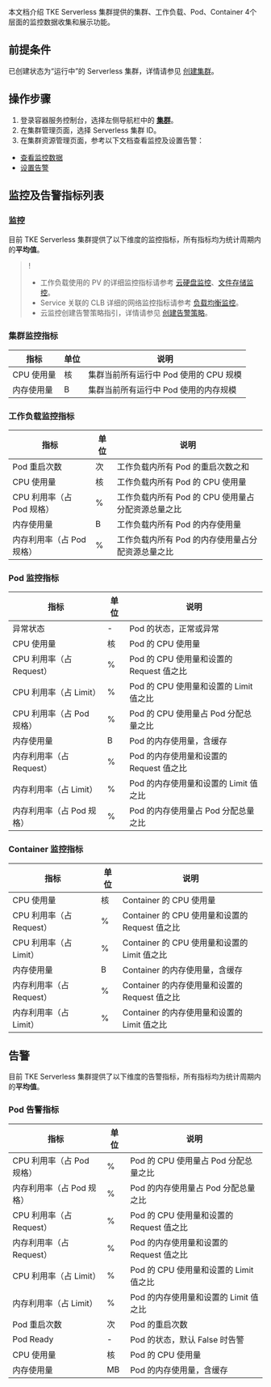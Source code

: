 
本文档介绍 TKE Serverless 集群提供的集群、工作负载、Pod、Container 4个层面的监控数据收集和展示功能。

## 前提条件
已创建状态为“运行中”的 Serverless 集群，详情请参见 [创建集群](https://cloud.tencent.com/document/product/457/39813)。

## 操作步骤
1. 登录容器服务控制台，选择左侧导航栏中的 **[集群](https://console.cloud.tencent.com/tke2/ecluster)**。
2. 在集群管理页面，选择 Serverless 集群 ID。
3. 在集群资源管理页面，参考以下文档查看监控及设置告警：
 - [查看监控数据](https://cloud.tencent.com/document/product/457/34181)
 - [设置告警](https://cloud.tencent.com/document/product/457/34182)

## 监控及告警指标列表
### 监控
目前 TKE Serverless 集群提供了以下维度的监控指标，所有指标均为统计周期内的**平均值**。
>!
>- 工作负载使用的 PV 的详细监控指标请参考 [云硬盘监控](https://console.cloud.tencent.com/monitor/product/bs)、[文件存储监控](https://console.cloud.tencent.com/monitor/product/cfs)。
>- Service 关联的 CLB 详细的网络监控指标请参考 [负载均衡监控](https://console.cloud.tencent.com/monitor/clb)。
>- 云监控创建告警策略指引，详情请参见 [创建告警策略](https://cloud.tencent.com/document/product/248/6215)。


### 集群监控指标

|指标|单位|说明|
| --------| ---- | -------------- |
|CPU 使用量| 核 | 集群当前所有运行中 Pod 使用的 CPU 规模|
|内存使用量| B | 集群当前所有运行中 Pod 使用的内存规模|

### 工作负载监控指标

| 指标                | 单位   | 说明                 |
| ---------------------------   | ---- | ------------------ |
| Pod 重启次数       | 次    | 工作负载内所有 Pod 的重启次数之和   |
| CPU 使用量  | 核   | 工作负载内所有 Pod 的 CPU 使用量      |
| CPU 利用率（占 Pod 规格） | %  | 工作负载内所有 Pod 的 CPU 使用量占分配资源总量之比  |
| 内存使用量  | B   | 工作负载内所有 Pod 的内存使用量      |
| 内存利用率（占 Pod 规格） | %  | 工作负载内所有 Pod 的内存使用量占分配资源总量之比  |

### Pod 监控指标

| 指标                | 单位   | 说明                 |
| ---------------------------   | ---- | ------------------ |
| 异常状态  |  -  | Pod 的状态，正常或异常      |
| CPU 使用量  | 核   | Pod 的 CPU 使用量      |
| CPU 利用率（占 Request） | %  | Pod 的 CPU 使用量和设置的 Request 值之比  |
| CPU 利用率（占 Limit） | %  | Pod 的 CPU 使用量和设置的 Limit 值之比  |
| CPU 利用率（占 Pod 规格） | %  | Pod 的 CPU 使用量占 Pod 分配总量之比  |
| 内存使用量  | B   | Pod 的内存使用量，含缓存    |
| 内存利用率（占 Request） | %  | Pod 的内存使用量和设置的 Request 值之比  |
| 内存利用率（占 Limit） | %  | Pod 的内存使用量和设置的 Limit 值之比  |
| 内存利用率（占 Pod 规格） | %  | Pod 的内存使用量占 Pod 分配总量之比  |

### Container 监控指标

| 指标                | 单位   | 说明                 |
| ---------------------------   | ---- | ------------------ |
| CPU 使用量  | 核   | Container 的 CPU 使用量      |
| CPU 利用率（占 Request） | %  | Container 的 CPU 使用量和设置的 Request 值之比  |
| CPU 利用率（占 Limit） | %  | Container 的 CPU 使用量和设置的 Limit 值之比  |
| 内存使用量  | B   | Container 的内存使用量，含缓存    |
| 内存利用率（占 Request） | %  | Container 的内存使用量和设置的 Request 值之比  |
| 内存利用率（占 Limit） | %  | Container 的内存使用量和设置的 Limit 值之比  |

## 告警

目前 TKE Serverless 集群提供了以下维度的告警指标，所有指标均为统计周期内的**平均值**。

### Pod 告警指标

| 指标                | 单位   | 说明                 |
| ---------------------------   | ---- | ------------------ |
| CPU 利用率（占 Pod 规格） | %  | Pod 的 CPU 使用量占 Pod 分配总量之比  |
| 内存利用率（占 Pod 规格） | %  | Pod 的内存使用量占 Pod 分配总量之比  |
| CPU 利用率（占 Request） | %  | Pod 的 CPU 使用量和设置的 Request 值之比  |
| 内存利用率（占 Request） | %  | Pod 的内存使用量和设置的 Request 值之比  |
| CPU 利用率（占 Limit） | %  | Pod 的 CPU 使用量和设置的 Limit 值之比  |
| 内存利用率（占 Limit） | %  | Pod 的内存使用量和设置的 Limit 值之比  |
| Pod 重启次数  |  次  | Pod 的重启次数   |
| Pod Ready  | -   | Pod 的状态，默认 False 时告警    |
| CPU 使用量  | 核   | Pod 的 CPU 使用量      |
| 内存使用量  | MB   | Pod 的内存使用量，含缓存    |


